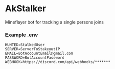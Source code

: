 # AkStalker
 Mineflayer bot for tracking a single persons joins

### Example .env

```
HUNTED=StalkedUser
SERVER=ServerToStakeoutIP
EMAIL=BotAccountEmail@gmail.com
PASSWORD=BotAccountPassword
WEBHOOK=https://discord.com/api/webhooks/*******
```
